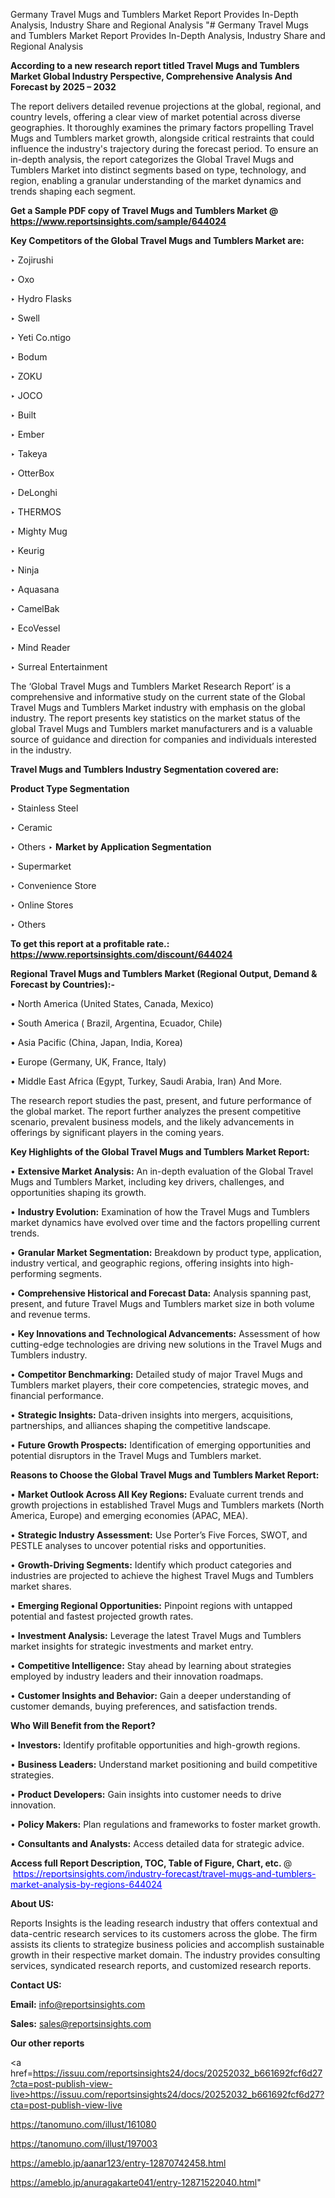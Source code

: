 Germany Travel Mugs and Tumblers Market Report Provides In-Depth Analysis, Industry Share and Regional Analysis
"# Germany Travel Mugs and Tumblers Market Report Provides In-Depth Analysis, Industry Share and Regional Analysis

<strong>According to a new research report titled Travel Mugs and Tumblers Market Global Industry Perspective, Comprehensive Analysis And Forecast by 2025 – 2032</strong>

The report delivers detailed revenue projections at the global, regional, and country levels, offering a clear view of market potential across diverse geographies. It thoroughly examines the primary factors propelling Travel Mugs and Tumblers market growth, alongside critical restraints that could influence the industry's trajectory during the forecast period. To ensure an in-depth analysis, the report categorizes the Global Travel Mugs and Tumblers Market into distinct segments based on type, technology, and region, enabling a granular understanding of the market dynamics and trends shaping each segment.

<strong>Get a Sample PDF copy of Travel Mugs and Tumblers Market </strong><strong>@<a href=https://www.reportsinsights.com/sample/644024 style=color:#0000ff;> https://www.reportsinsights.com/sample/644024</a></strong></font>

<strong>Key Competitors of the Global Travel Mugs and Tumblers Market are:</strong>

‣ Zojirushi

‣ Oxo

‣ Hydro Flasks

‣ Swell

‣ Yeti
 Co.ntigo

‣ Bodum

‣ ZOKU

‣ JOCO

‣ Built

‣ Ember

‣ Takeya

‣ OtterBox

‣ DeLonghi

‣ THERMOS

‣ Mighty Mug

‣ Keurig

‣ Ninja

‣ Aquasana

‣ CamelBak

‣ EcoVessel

‣ Mind Reader

‣ Surreal Entertainment

The ‘Global Travel Mugs and Tumblers Market Research Report’ is a comprehensive and informative study on the current state of the Global Travel Mugs and Tumblers Market industry with emphasis on the global industry. The report presents key statistics on the market status of the global Travel Mugs and Tumblers market manufacturers and is a valuable source of guidance and direction for companies and individuals interested in the industry.

<strong>Travel Mugs and Tumblers Industry Segmentation covered are:</strong>

<strong>Product Type Segmentation</strong>

‣ Stainless Steel

‣ Ceramic

‣ Others
‣ 
<strong>Market by Application Segmentation</strong>

‣ Supermarket

‣ Convenience Store

‣ Online Stores

‣ Others

<strong>To get this report at a profitable rate.: <a href=https://www.reportsinsights.com/discount/644024 style=color:#0000ff;>https://www.reportsinsights.com/discount/644024</a></strong></font>

<strong>Regional Travel Mugs and Tumblers Market (Regional Output, Demand &amp; Forecast by Countries):-</strong>

• North America (United States, Canada, Mexico)

• South America ( Brazil, Argentina, Ecuador, Chile)

• Asia Pacific (China, Japan, India, Korea)

• Europe (Germany, UK, France, Italy)

• Middle East Africa (Egypt, Turkey, Saudi Arabia, Iran) And More.

The research report studies the past, present, and future performance of the global market. The report further analyzes the present competitive scenario, prevalent business models, and the likely advancements in offerings by significant players in the coming years.

<strong>Key Highlights of the Global Travel Mugs and Tumblers Market Report:</strong>

• <strong>Extensive Market Analysis:</strong> An in-depth evaluation of the Global Travel Mugs and Tumblers Market, including key drivers, challenges, and opportunities shaping its growth.

• <strong>Industry Evolution:</strong> Examination of how the Travel Mugs and Tumblers market dynamics have evolved over time and the factors propelling current trends.

• <strong>Granular Market Segmentation:</strong> Breakdown by product type, application, industry vertical, and geographic regions, offering insights into high-performing segments.

• <strong>Comprehensive Historical and Forecast Data:</strong> Analysis spanning past, present, and future Travel Mugs and Tumblers market size in both volume and revenue terms.

• <strong>Key Innovations and Technological Advancements:</strong> Assessment of how cutting-edge technologies are driving new solutions in the Travel Mugs and Tumblers industry.

• <strong>Competitor Benchmarking:</strong> Detailed study of major Travel Mugs and Tumblers market players, their core competencies, strategic moves, and financial performance.

• <strong>Strategic Insights:</strong> Data-driven insights into mergers, acquisitions, partnerships, and alliances shaping the competitive landscape.

• <strong>Future Growth Prospects:</strong> Identification of emerging opportunities and potential disruptors in the Travel Mugs and Tumblers market.

<strong>Reasons to Choose the Global Travel Mugs and Tumblers Market Report:</strong>

• <strong>Market Outlook Across All Key Regions:</strong> Evaluate current trends and growth projections in established Travel Mugs and Tumblers markets (North America, Europe) and emerging economies (APAC, MEA).

• <strong>Strategic Industry Assessment:</strong> Use Porter’s Five Forces, SWOT, and PESTLE analyses to uncover potential risks and opportunities.

• <strong>Growth-Driving Segments:</strong> Identify which product categories and industries are projected to achieve the highest Travel Mugs and Tumblers market shares.

• <strong>Emerging Regional Opportunities:</strong> Pinpoint regions with untapped potential and fastest projected growth rates.

• <strong>Investment Analysis:</strong> Leverage the latest Travel Mugs and Tumblers market insights for strategic investments and market entry.

• <strong>Competitive Intelligence:</strong> Stay ahead by learning about strategies employed by industry leaders and their innovation roadmaps.

• <strong>Customer Insights and Behavior:</strong> Gain a deeper understanding of customer demands, buying preferences, and satisfaction trends.

<strong>Who Will Benefit from the Report?</strong>

• <strong>Investors:</strong> Identify profitable opportunities and high-growth regions.

• <strong>Business Leaders:</strong> Understand market positioning and build competitive strategies.

• <strong>Product Developers:</strong> Gain insights into customer needs to drive innovation.

• <strong>Policy Makers:</strong> Plan regulations and frameworks to foster market growth.

• <strong>Consultants and Analysts:</strong> Access detailed data for strategic advice.
</ul>
<strong>Access full Report Description, TOC, Table of Figure, Chart, etc. </strong>@  <a href=https://reportsinsights.com/industry-forecast/travel-mugs-and-tumblers-market-analysis-by-regions-644024 style=color:#0000ff;>https://reportsinsights.com/industry-forecast/travel-mugs-and-tumblers-market-analysis-by-regions-644024</a></font>

<strong><strong>About US</strong>:</strong>

Reports Insights is the leading research industry that offers contextual and data-centric research services to its customers across the globe. The firm assists its clients to strategize business policies and accomplish sustainable growth in their respective market domain. The industry provides consulting services, syndicated research reports, and customized research reports.

<strong>Contact US:</strong>

<p class=""""><b>Email:</b> <a href=mailto:info@reportsinsights.com>info@reportsinsights.com</a></p>
<p class=""""><b>Sales:</b> <a href=mailto:sales@reportsinsights.com>sales@reportsinsights.com</a></p>

<strong>Our other reports</strong>

<a href=https://issuu.com/reportsinsights24/docs/20252032_b661692fcf6d27?cta=post-publish-view-live>https://issuu.com/reportsinsights24/docs/20252032_b661692fcf6d27?cta=post-publish-view-live</a>

<a href=https://tanomuno.com/illust/161080>https://tanomuno.com/illust/161080</a>

<a href=https://tanomuno.com/illust/197003>https://tanomuno.com/illust/197003</a>

<a href=https://ameblo.jp/aanar123/entry-12870742458.html>https://ameblo.jp/aanar123/entry-12870742458.html</a>

<a href=https://ameblo.jp/anuragakarte041/entry-12871522040.html>https://ameblo.jp/anuragakarte041/entry-12871522040.html</a>"
